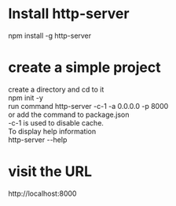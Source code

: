 # Install http-server  
  npm install -g http-server  
  
# create a simple project  
  create a directory and cd to it  
  npm init -y  
  run command http-server -c-1 -a 0.0.0.0 -p 8000  
  or add the command to package.json  
  -c-1 is used to disable cache.  
  To display help information  
    http-server --help  

# visit the URL 
  http://localhost:8000  

